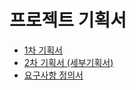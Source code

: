 # 프로젝트 기획서

- [1차 기획서](./1stPlan.md)
- [2차 기획서 (세부기획서)](./2ndPlan.md)
- [요구사항 정의서](./RequirementDefinition.md)
